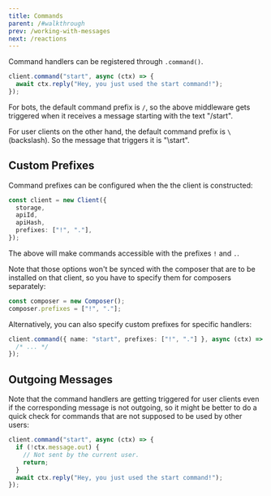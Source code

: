 ```yaml
---
title: Commands
parent: /#walkthrough
prev: /working-with-messages
next: /reactions
---
```


Command handlers can be registered through `.command()`.

```ts
client.command("start", async (ctx) => {
  await ctx.reply("Hey, you just used the start command!");
});
```

For bots, the default command prefix is `/`, so the above middleware gets
triggered when it receives a message starting with the text "/start".

For user clients on the other hand, the default command prefix is `\`
(backslash). So the message that triggers it is "\start".

## Custom Prefixes

Command prefixes can be configured when the the client is constructed:

```ts
const client = new Client({
  storage,
  apiId,
  apiHash,
  prefixes: ["!", "."],
});
```

The above will make commands accessible with the prefixes `!` and `.`.

Note that those options won't be synced with the composer that are to be
installed on that client, so you have to specify them for composers separately:

```ts
const composer = new Composer();
composer.prefixes = ["!", "."];
```

Alternatively, you can also specify custom prefixes for specific handlers:

```ts
client.command({ name: "start", prefixes: ["!", "."] }, async (ctx) => {
  /* ... */
});
```

## Outgoing Messages

Note that the command handlers are getting triggered for user clients even if
the corresponding message is not outgoing, so it might be better to do a quick
check for commands that are not supposed to be used by other users:

```ts
client.command("start", async (ctx) => {
  if (!ctx.message.out) {
    // Not sent by the current user.
    return;
  }
  await ctx.reply("Hey, you just used the start command!");
});
```
